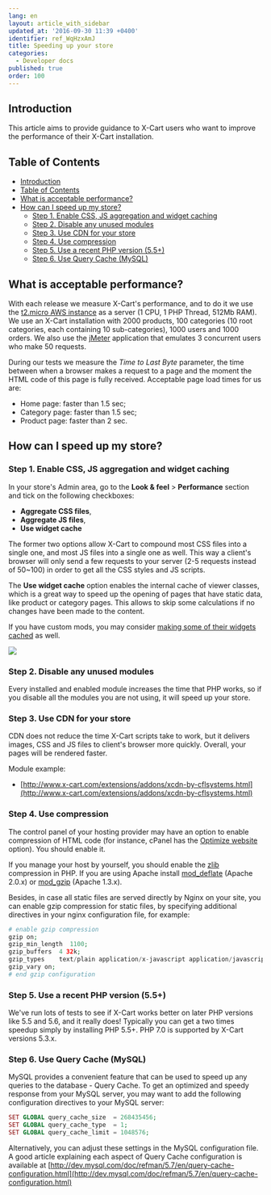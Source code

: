 ```yaml
---
lang: en
layout: article_with_sidebar
updated_at: '2016-09-30 11:39 +0400'
identifier: ref_WqHzxAmJ
title: Speeding up your store
categories:
  - Developer docs
published: true
order: 100
---
```



## Introduction

This article aims to provide guidance to X-Cart users who want to improve the performance of their X-Cart installation.

## Table of Contents

*   [Introduction](#introduction)
*   [Table of Contents](#table-of-contents)
*   [What is acceptable performance?](#what-is-acceptable-performance)
*   [How can I speed up my store?](#how-can-i-speed-up-my-store)
    *   [Step 1\. Enable CSS, JS aggregation and widget caching](#step-1-enable-css-js-aggregation-and-widget-caching)
    *   [Step 2\. Disable any unused modules](#step-2-disable-any-unused-modules)
    *   [Step 3\. Use CDN for your store](#step-3-use-cdn-for-your-store)
    *   [Step 4\. Use compression](#step-4-use-compression)
    *   [Step 5\. Use a recent PHP version (5.5+)](#step-5-use-a-recent-php-version-5-5)
    *   [Step 6\. Use Query Cache (MySQL)](#step-6-use-query-cache-mysql)

## What is acceptable performance?

With each release we measure X-Cart's performance, and to do it we use the [t2.micro AWS instance](http://docs.aws.amazon.com/AWSEC2/latest/UserGuide/t2-instances.html) as a server (1 CPU, 1 PHP Thread, 512Mb RAM). We use an X-Cart installation with 2000 products, 100 categories (10 root categories, each containing 10 sub-categories), 1000 users and 1000 orders. We also use the [jMeter](http://jmeter.apache.org/) application that emulates 3 concurrent users who make 50 requests.

During our tests we measure the _Time to Last Byte_ parameter, the time between when a browser makes a request to a page and the moment the HTML code of this page is fully received. Acceptable page load times for us are:

*   Home page: faster than 1.5 sec;
*   Category page: faster than 1.5 sec;
*   Product page: faster than 2 sec.

## How can I speed up my store?

### Step 1\. Enable CSS, JS aggregation and widget caching

In your store's Admin area, go to the **Look & feel** > **Performance** section and tick on the following checkboxes:

*   **Aggregate CSS files**, 
*   **Aggregate JS files**, 
*   **Use widget cache**

The former two options allow X-Cart to compound most CSS files into a single one, and most JS files into a single one as well. This way a client's browser will only send a few requests to your server (2-5 requests instead of 50~100) in order to get all the CSS styles and JS scripts.

The **Use widget cache** option enables the internal cache of viewer classes, which is a great way to speed up the opening of pages that have static data, like product or category pages. This allows to skip some calculations if no changes have been made to the content.

If you have custom mods, you may consider [making some of their widgets cached](http://devs.x-cart.com/en/design_changes/making_your_custom_widget_cached.html) as well.

![]({{site.baseurl}}/attachments/8224875/9437214.png?effects=drop-shadow)

### Step 2\. Disable any unused modules

Every installed and enabled module increases the time that PHP works, so if you disable all the modules you are not using, it will speed up your store.

### Step 3\. Use CDN for your store

CDN does not reduce the time X-Cart scripts take to work, but it delivers images, CSS and JS files to client's browser more quickly. Overall, your pages will be rendered faster.

Module example: 

*   [http://www.x-cart.com/extensions/addons/xcdn-by-cflsystems.html](http://www.x-cart.com/extensions/addons/xcdn-by-cflsystems.html)

### Step 4\. Use compression

The control panel of your hosting provider may have an option to enable compression of HTML code (for instance, cPanel has the [Optimize website](https://documentation.cpanel.net/display/ALD/Optimize+Website) option). You should enable it.

If you manage your host by yourself, you should enable the [zlib](http://php.net/manual/en/book.zlib.php) compression in PHP. If you are using Apache install [mod_deflate](http://httpd.apache.org/docs/2.0/mod/mod_deflate.html) (Apache 2.0.x) or [mod_gzip](http://sourceforge.net/projects/mod-gzip/) (Apache 1.3.x).

Besides, in case all static files are served directly by Nginx on your site, you can enable gzip compression for static files, by specifying additional directives in your nginx configuration file, for example: 

```php
# enable gzip compression
gzip on;
gzip_min_length  1100;
gzip_buffers  4 32k;
gzip_types    text/plain application/x-javascript application/javascript text/xml text/css;
gzip_vary on;
# end gzip configuration
```

### Step 5\. Use a recent PHP version (5.5+)

We've run lots of tests to see if X-Cart works better on later PHP versions like 5.5 and 5.6, and it really does! Typically you can get a two times speedup simply by installing PHP 5.5+. PHP 7.0 is supported by X-Cart versions 5.3.x.

### Step 6\. Use Query Cache (MySQL)

MySQL provides a convenient feature that can be used to speed up any queries to the database - Query Cache. To get an optimized and speedy response from your MySQL server, you may want to add the following configuration directives to your MySQL server:

```php
SET GLOBAL query_cache_size  = 268435456;
SET GLOBAL query_cache_type  = 1;
SET GLOBAL query_cache_limit = 1048576;
```

Alternatively, you can adjust these settings in the MySQL configuration file. A good article explaining each aspect of Query Cache configuration is available at [http://dev.mysql.com/doc/refman/5.7/en/query-cache-configuration.html](http://dev.mysql.com/doc/refman/5.7/en/query-cache-configuration.html)
